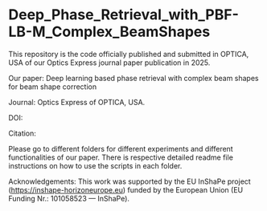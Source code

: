 # Deep_Phase_Retrieval_with_PBF-LB-M_Complex_BeamShapes
This repository is the code officially published and submitted in OPTICA, USA of our Optics Express journal paper publication in 2025.

Our paper: Deep learning based phase retrieval with complex beam shapes for beam shape correction

Journal: Optics Express of OPTICA, USA.

DOI:

Citation:


Please go to different folders for different experiments and different functionalities of our paper. There is respective detailed readme file instructions on how to use the scripts in each folder.


Acknowledgements:
This work was supported by the EU InShaPe project (https://inshape-horizoneurope.eu) funded by the European Union (EU Funding Nr.: 101058523 — InShaPe).
